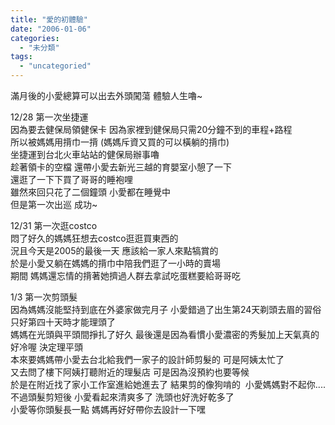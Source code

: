 ```yaml
---
title: "愛的初體驗"
date: "2006-01-06"
categories: 
  - "未分類"
tags: 
  - "uncategoried"
---
```


滿月後的小愛總算可以出去外頭闖蕩 體驗人生嚕~

12/28 第一次坐捷運  
因為要去健保局領健保卡 因為家裡到健保局只需20分鐘不到的車程+路程  
所以被媽媽用揹巾一揹 (媽媽斥資又買的可以橫躺的揹巾)  
坐捷運到台北火車站站的健保局辦事嚕  
趁著領卡的空檔 還帶小愛去新光三越的育嬰室小憩了一下  
還逛了一下下買了哥哥的睡袍哩  
雖然來回只花了二個鐘頭 小愛都在睡覺中  
但是第一次出巡 成功~

  
12/31 第一次逛costco  
悶了好久的媽媽狂想去costco逛逛買東西的  
況且今天是2005的最後一天 應該給一家人來點犒賞的  
於是小愛又躺在媽媽的揹巾中陪我們逛了一小時的賣場  
期間 媽媽還忘情的揹著她擠過人群去拿試吃蛋糕要給哥哥吃

1/3 第一次剪頭髮  
因為媽媽沒能堅持到底在外婆家做完月子 小愛錯過了出生第24天剃頭去眉的習俗 只好第四十天時才能理頭了  
媽媽在光頭與平頭間掙扎了好久 最後還是因為看慣小愛濃密的秀髮加上天氣真的好冷喔 決定理平頭  
本來要媽媽帶小愛去台北給我們一家子的設計師剪髮的 可是阿姨太忙了  
又去問了樓下阿姨打聽附近的理髮店 可是因為沒預約也要等候  
於是在附近找了家小工作室進給她進去了 結果剪的像狗啃的  小愛媽媽對不起你....  
不過頭髮剪短後 小愛看起來清爽多了 洗頭也好洗好乾多了  
小愛等你頭髮長一點 媽媽再好好帶你去設計一下嘿
